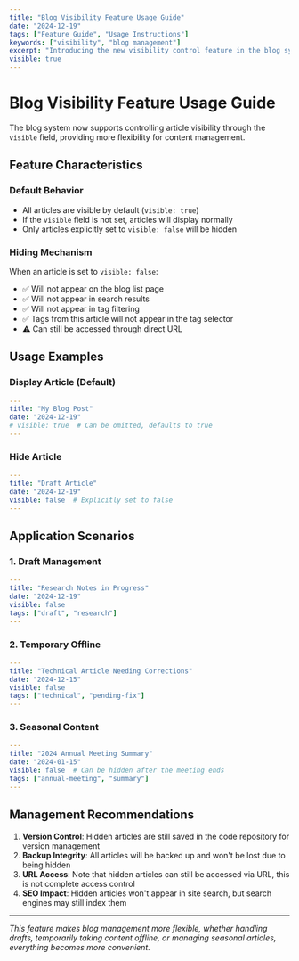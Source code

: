 ```yaml
---
title: "Blog Visibility Feature Usage Guide"
date: "2024-12-19"
tags: ["Feature Guide", "Usage Instructions"]
keywords: ["visibility", "blog management"]
excerpt: "Introducing the new visibility control feature in the blog system to help better manage article display."
visible: true
---
```


# Blog Visibility Feature Usage Guide

The blog system now supports controlling article visibility through the `visible` field, providing more flexibility for content management.

## Feature Characteristics

### Default Behavior
- All articles are visible by default (`visible: true`)
- If the `visible` field is not set, articles will display normally
- Only articles explicitly set to `visible: false` will be hidden

### Hiding Mechanism
When an article is set to `visible: false`:
- ✅ Will not appear on the blog list page
- ✅ Will not appear in search results
- ✅ Will not appear in tag filtering
- ✅ Tags from this article will not appear in the tag selector
- ⚠️ Can still be accessed through direct URL

## Usage Examples

### Display Article (Default)
```yaml
---
title: "My Blog Post"
date: "2024-12-19"
# visible: true  # Can be omitted, defaults to true
---
```

### Hide Article
```yaml
---
title: "Draft Article"
date: "2024-12-19"
visible: false  # Explicitly set to false
---
```

## Application Scenarios

### 1. Draft Management
```yaml
---
title: "Research Notes in Progress"
date: "2024-12-19"
visible: false
tags: ["draft", "research"]
---
```

### 2. Temporary Offline
```yaml
---
title: "Technical Article Needing Corrections"
date: "2024-12-15"
visible: false
tags: ["technical", "pending-fix"]
---
```

### 3. Seasonal Content
```yaml
---
title: "2024 Annual Meeting Summary"
date: "2024-01-15"
visible: false  # Can be hidden after the meeting ends
tags: ["annual-meeting", "summary"]
---
```

## Management Recommendations

1. **Version Control**: Hidden articles are still saved in the code repository for version management
2. **Backup Integrity**: All articles will be backed up and won't be lost due to being hidden
3. **URL Access**: Note that hidden articles can still be accessed via URL, this is not complete access control
4. **SEO Impact**: Hidden articles won't appear in site search, but search engines may still index them

---

*This feature makes blog management more flexible, whether handling drafts, temporarily taking content offline, or managing seasonal articles, everything becomes more convenient.* 